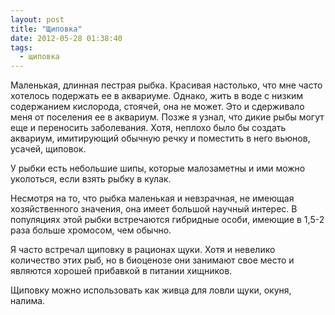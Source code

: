 ```yaml
---
layout: post
title: "Щиповка"
date: 2012-05-28 01:38:40
tags:
  - щиповка
---
```

Маленькая, длинная пестрая рыбка. Красивая настолько, что мне часто
хотелось подержать ее в аквариуме. Однако, жить в воде с низким
содержанием кислорода, стоячей, она не может. Это и сдерживало меня от
поселения ее в аквариум. Позже я узнал, что дикие рыбы могут еще и
переносить заболевания. Хотя, неплохо было бы создать аквариум,
имитирующий обычную речку и поместить в него вьюнов, усачей, щиповок.

У рыбки есть небольшие шипы, которые малозаметны и ими можно уколоться,
если взять рыбку в кулак.

Несмотря на то, что рыбка маленькая и невзрачная, не имеющая
хозяйственного значения, она имеет большой научный интерес. В популяциях
этой рыбки встречаются гибридные особи, имеющие в 1,5-2 раза больше
хромосом, чем обычно.

Я часто встречал щиповку в рационах щуки. Хотя и невелико количество
этих рыб, но в биоценозе они занимают свое место и являются хорошей
прибавкой в питании хищников.

Щиповку можно использовать как живца для ловли щуки, окуня, налима.

